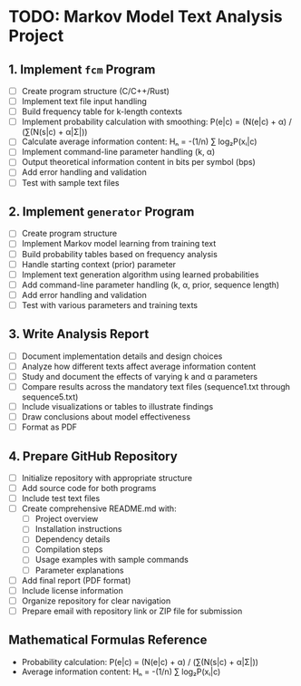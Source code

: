 # TODO: Markov Model Text Analysis Project

## 1. Implement `fcm` Program
- [ ] Create program structure (C/C++/Rust)
- [ ] Implement text file input handling
- [ ] Build frequency table for k-length contexts
- [ ] Implement probability calculation with smoothing: P(e|c) = (N(e|c) + α) / (∑(N(s|c) + α|Σ|))
- [ ] Calculate average information content: Hₙ = -(1/n) ∑ log₂P(xᵢ|c)
- [ ] Implement command-line parameter handling (k, α)
- [ ] Output theoretical information content in bits per symbol (bps)
- [ ] Add error handling and validation
- [ ] Test with sample text files

## 2. Implement `generator` Program
- [ ] Create program structure
- [ ] Implement Markov model learning from training text
- [ ] Build probability tables based on frequency analysis
- [ ] Handle starting context (prior) parameter
- [ ] Implement text generation algorithm using learned probabilities
- [ ] Add command-line parameter handling (k, α, prior, sequence length)
- [ ] Add error handling and validation
- [ ] Test with various parameters and training texts

## 3. Write Analysis Report
- [ ] Document implementation details and design choices
- [ ] Analyze how different texts affect average information content
- [ ] Study and document the effects of varying k and α parameters
- [ ] Compare results across the mandatory text files (sequence1.txt through sequence5.txt)
- [ ] Include visualizations or tables to illustrate findings
- [ ] Draw conclusions about model effectiveness
- [ ] Format as PDF

## 4. Prepare GitHub Repository
- [ ] Initialize repository with appropriate structure
- [ ] Add source code for both programs
- [ ] Include test text files
- [ ] Create comprehensive README.md with:
  - [ ] Project overview
  - [ ] Installation instructions
  - [ ] Dependency details
  - [ ] Compilation steps
  - [ ] Usage examples with sample commands
  - [ ] Parameter explanations
- [ ] Add final report (PDF format)
- [ ] Include license information
- [ ] Organize repository for clear navigation
- [ ] Prepare email with repository link or ZIP file for submission

## Mathematical Formulas Reference
- Probability calculation: P(e|c) = (N(e|c) + α) / (∑(N(s|c) + α|Σ|))
- Average information content: Hₙ = -(1/n) ∑ log₂P(xᵢ|c)